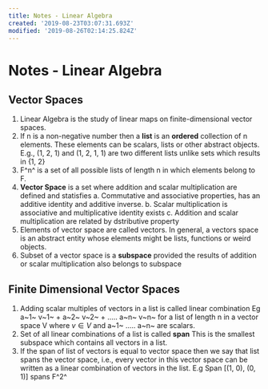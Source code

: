 ```yaml
---
title: Notes - Linear Algebra
created: '2019-08-23T03:07:31.693Z'
modified: '2019-08-26T02:14:25.824Z'
---
```


# Notes - Linear Algebra

## Vector Spaces
1. Linear Algebra is the study of linear maps on finite-dimensional vector spaces. 
2. If n is a non-negative number then a __list__ is an __ordered__ collection of n elements. These elements can be scalars, lists or other abstract objects. 
E.g.,
(1, 2, 1) and (1, 2, 1, 1) are two different lists unlike sets which results in {1, 2}
3. F^n^ is a set of all possible lists of length n in which elements belong to F.
4. __Vector Space__ is a set where addition and scalar multiplication are defined and statisfies 
  a. Commutative and associative properties, has an additive identity and additive inverse.
  b. Scalar multiplication is associative and multiplicative identity exists
  c. Addition and scalar multiplication are related by dstributive property
5. Elements of vector space are called vectors. In general, a vectors space is an abstract entity whose elements might be lists, functions or weird objects.
6. Subset of a vector space is a __subspace__ provided the results of addition or scalar multiplication also belongs to subspace

## Finite Dimensional Vector Spaces

1. Adding scalar multiples of vectors in a list is called linear combination 
Eg a~1~ v~1~ + a~2~ v~2~ + ..... a~n~ v~n~ for a list of length n in a vector space V where $v \in V$ and a~1~ ..... a~n~ are scalars.
2. Set of all linear combinations of a list is called __span__ This is the smallest subspace which contains all vectors in a list.
3. If the span of list of vectors is equal to vector space then we say that list spans the vector space, i.e., every vector in this
vector space can be written as a linear combination of vectors in the list.
E.g  Span [(1, 0), (0, 1)] spans F^2^

